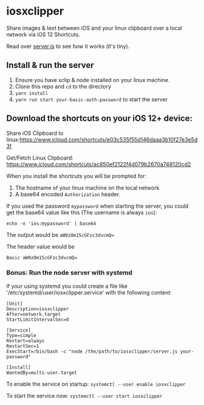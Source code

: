 # iosxclipper

Share images & text between iOS and your linux clipboard over a local network via iOS 12 Shortcuts.

Read over [server.js](server.js) to see how it works (it's tiny).

## Install & run the server

1. Ensure you have xclip & node installed on your linux machine.
2. Clone this repo and `cd` to the directory
3. `yarn install`
4. `yarn run start your-basic-auth-password` to start the server

## Download the shortcuts on your iOS 12+ device:

Share iOS Clipboard to linux:https://www.icloud.com/shortcuts/e03c535f55d146daaa3b10f27e3e5d3f

Get/Fetch Linux Clipboard: https://www.icloud.com/shortcuts/ac850ef2122f4d079b2670a748120cd2

When you install the shortcuts you will be prompted for:

1. The hostname of your linux machine on the local network
2. A base64 encoded `Authorization` header.

If you used the password `mypassword` when starting the server, you could get the base64 value like this (The username is always `ios`):

`echo -n 'ios:mypassword' | base64`

The output would be `aW9zOm15cGFzc3dvcmQ=`

The header value would be

`Basic aW9zOm15cGFzc3dvcmQ=`

### Bonus: Run the node server with systemd

If your using systemd you could create a file like '/etc/systemd/user/iosxclipper.service' with the following content:

```
[Unit]
Description=iosxclipper
After=network.target
StartLimitIntervalSec=0

[Service]
Type=simple
Restart=always
RestartSec=1
ExecStart=/bin/bash -c "node /the/path/to/iosxclipper/server.js your-password"

[Install]
WantedBy=multi-user.target
```

To enable the service on startup: `systemctl --user enable iosxclipper`

To start the service now: `systemctl --user start iosxclipper`